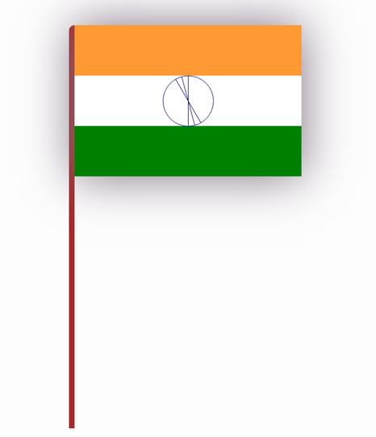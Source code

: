 <!DOCTYPE html>
<html lang="en">
<head>
   <title>Document</title>
   <style>
      .container 
      {
         display: flex;
      }
      .polePart 
      {
         height: 800px;
         width: 11.111px;
         background: brown;
         border-top-left-radius: 12px;
      }
      .flagPart 
      {
         width: 450px;
         height: 300px;
         box-shadow: 0px 0px 90px 1px rgb(129, 115, 129);
         background-color: transparent;
         position: relative;
      }
      .topColor 
      {
         height: 100px;
         background-color: #ff9933
      }
      .middleColor 
      {
         height: 100px;
         background-color: white
      }
      .bottomColor 
      {
         height: 100px;
         background-color: green
      }
      .wheelPart 
      {
         height: 99px;
         width: 99px;
         border: 1px solid darkblue;
         border-radius: 100px;
         position: relative;
         margin: 0 auto;
      }
      .wheelPart .spokeLine 
      {
         height: 100%;
         width: 1px;
         display: inline-block;
         position: absolute;
         left: 50%;
         background: darkblue;
      }
      .spokeLine:nth
      child (1) 
      {
         transform: rotate(15deg)
      }
      .spokeLine:nth
      child (2) 
      {
         transform: rotate(30deg)
      }
      .spokeLine:nth
      child (3) 
      {
         transform: rotate(45deg)
      }
      .spokeLine:nth
      child (4)
      {
          transform: rotate(60deg)
      }
      .spokeLine:nth
      child (5) 
      {
         transform: rotate(75deg)
      }
      .spokeLine:nth
      child (6) 
      {
         transform: rotate(90deg)
      }
      .spokeLine:nth
      child (7) 
      {
         transform: rotate(105deg)
      }
     .spokeLine:nth
      child (8) 
      {
         transform: rotate(120deg)
      }
      .spokeLine:nth
      child (9) 
      {
         transform: rotate(135deg)
      }
      .spokeLine:nth-child(10) {
         transform: rotate(150deg)
      }
      .spokeLine:nth-child(11) {
         transform: rotate(165deg)
      }
      .spokeLine:nth-child(12) {
         transform: rotate(180deg)
      }
   </style>
</head>
<body>
   <div class="container">
      <div class="polePart"></div>
         <div class="flagPart">
         <div class="topColor"></div>
         <div class="middleColor">
            <div class="wheelPart">
               <span class="spokeLine"></span>
               <span class="spokeLine"></span>
               <span class="spokeLine"></span>
               <span class="spokeLine"></span>
               <span class="spokeLine"></span>
               <span class="spokeLine"></span>
               <span class="spokeLine"></span>
               <span class="spokeLine"></span>
               <span class="spokeLine"></span>
               <span class="spokeLine"></span>
               <span class="spokeLine"></span>
               <span class="spokeLine"></span>
            </div>
         </div>
         <div class="bottomColor"></div>
      </div>
   </div>
</body>
</html>
